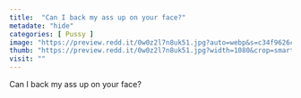 ```yaml
---
title:  "Can I back my ass up on your face?"
metadate: "hide"
categories: [ Pussy ]
image: "https://preview.redd.it/0w0z2l7n8uk51.jpg?auto=webp&s=c34f9626cbcc810c191f9ac6ffabef322521a623"
thumb: "https://preview.redd.it/0w0z2l7n8uk51.jpg?width=1080&crop=smart&auto=webp&s=b8fc11c464f70b1cf56443e228dcb7d105ac9a7a"
visit: ""
---
```

Can I back my ass up on your face?
